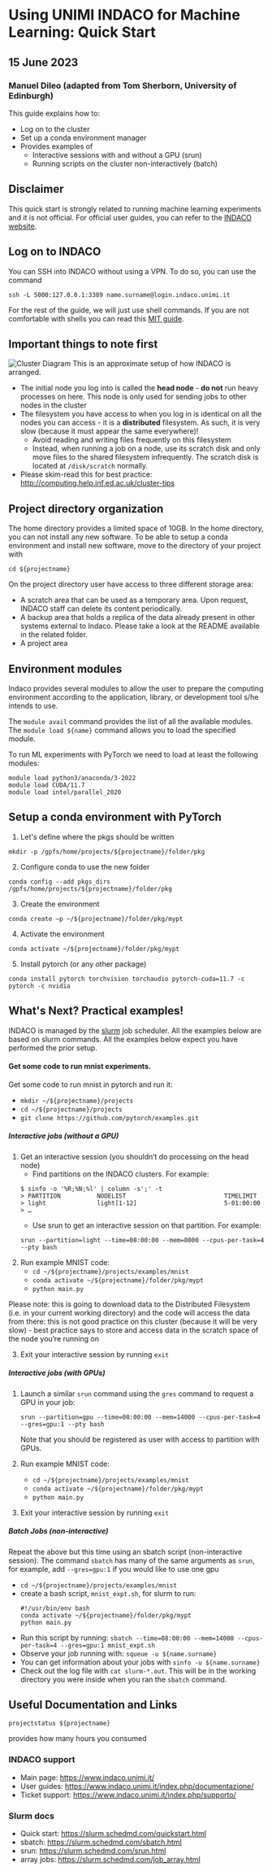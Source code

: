# Using UNIMI INDACO for Machine Learning: Quick Start
## 15 June 2023
### Manuel Dileo (adapted from Tom Sherborn, University of Edinburgh)

This guide explains how to:
 - Log on to the cluster
 - Set up a conda environment manager
 - Provides examples of
	 - Interactive sessions with and without a GPU (srun)
	 - Running scripts on the cluster non-interactively (batch)
 
 ## Disclaimer
 This quick start is strongly related to running machine learning experiments and it is not official. For official user guides, you can refer to the [INDACO website](https://www.indaco.unimi.it/index.php/documentazione/).

 ## Log on to INDACO
You can SSH into INDACO without using a VPN. To do so, you can use the command
```
ssh -L 5000:127.0.0.1:3389 name.surname@login.indaco.unimi.it
```
For the rest of the guide, we will just use shell commands. If you are not comfortable with shells you can read this [MIT guide](https://missing.csail.mit.edu/).

## Important things to note first

![Cluster Diagram](cdt_cluster_diag.png)
This is an approximate setup of how INDACO is arranged.

- The initial node you log into is called the __head node__ - __do not__ run heavy processes on here. This node is only used for sending jobs to other nodes in the cluster
- The filesystem you have access to when you log in is identical on all the nodes you can access - it is a __distributed__ filesystem. As such, it is very slow (because it must appear the same everywhere)!
    - Avoid reading and writing files frequently on this filesystem
    - Instead, when running a job on a node, use its scratch disk and only move files to the shared filesystem infrequently. The scratch disk is located at `/disk/scratch` normally.
- Please skim-read this for best practice: http://computing.help.inf.ed.ac.uk/cluster-tips

## Project directory organization
The home directory provides a limited space of 10GB. In the home directory, you can not install any new software. To be able to setup a conda environment and install new software, move to the directory of your project with
```
cd ${projectname}
```
On the project directory user have access to three different storage area:
- A scratch area that can be used as a temporary area. Upon request, INDACO staff can delete its content periodically.
- A backup area that holds a replica of the data already present in other systems external to Indaco. Please take a look at the README available in the related folder.
- A project area

## Environment modules
Indaco provides several modules to allow the user to prepare the computing environment according to the application, library, or development tool s/he intends to use. 

The ```module avail``` command provides the list of all the available modules. The ```module load ${name}``` command allows you to load the specified module. 

To run ML experiments with PyTorch we need to load at least the following modules:
```
module load python3/anaconda/3-2022
module load CUDA/11.7
module load intel/parallel_2020
```

## Setup a conda environment with PyTorch

1. Let's define where the pkgs should be written
```
mkdir -p /gpfs/home/projects/${projectname}/folder/pkg
```
2. Configure conda to use the new folder
```
conda config --add pkgs_dirs /gpfs/home/projects/${projectname}/folder/pkg
```
3. Create the environment
```
conda create –p ~/${projectname}/folder/pkg/mypt
```
4. Activate the environment
```
conda activate ~/${projectname}/folder/pkg/mypt
```
5. Install pytorch (or any other package)
```
conda install pytorch torchvision torchaudio pytorch-cuda=11.7 -c pytorch -c nvidia
```
## What's Next? Practical examples!
INDACO is managed by the [slurm](https://slurm.schedmd.com/documentation.html) job scheduler. All the examples below are based on slurm commands. All the examples below expect you have performed the prior setup.

#### Get some code to run mnist experiments.
Get some code to run mnist in pytorch and run it:
 - `mkdir ~/${projectname}/projects`
 - `cd ~/${projectname}/projects` 
 - `git clone https://github.com/pytorch/examples.git`

##### Interactive jobs (without a GPU)
1. Get an interactive session (you shouldn’t do processing on the head node)
     - Find partitions on the INDACO clusters. For example:
     ```
    $ sinfo -o '%R;%N;%l' | column -s';' -t
    > PARTITION          NODELIST                           TIMELIMIT
    > light              light[1-12]                        5-01:00:00
    > …
     ```
     - Use srun to get an interactive session on that partition. For example: 
     ```
    srun --partition=light --time=08:00:00 --mem=8000 --cpus-per-task=4 --pty bash
    ```
2. Run example MNIST code:
    - `cd ~/${projectname}/projects/examples/mnist`
    - `conda activate ~/${projectname}/folder/pkg/mypt`
    - `python main.py`

Please note: this is going to download data to the Distributed Filesystem (i.e. in your current working directory) and the code will access the data from there: this is not good practice on this cluster (because it will be very slow) - best practice says to store and access data in the scratch space of the node you’re running on

3. Exit your interactive session by running `exit`

##### Interactive jobs (with GPUs)
1. Launch a similar `srun` command using the `gres` command to request a GPU in your job:
    ```
    srun --partition=gpu --time=08:00:00 --mem=14000 --cpus-per-task=4 --gres=gpu:1 --pty bash
    ```
    Note that you should be registered as user with access to partition with GPUs.
2. Run example MNIST code:
    - `cd ~/${projectname}/projects/examples/mnist`
    - `conda activate ~/${projectname}/folder/pkg/mypt`
    - `python main.py`

3. Exit your interactive session by running `exit`

##### Batch Jobs (non-interactive)

Repeat the above but this time using an sbatch script (non-interactive session). The command `sbatch` has many of the same arguments as `srun`, for example, add `--gres=gpu:1` if you would like to use one gpu

- `cd ~/${projectname}/projects/examples/mnist`
- create a bash script, `mnist_expt.sh`, for slurm to run:
    ```
    #!/usr/bin/env bash
    conda activate ~/${projectname}/folder/pkg/mypt
    python main.py
    ```
 - Run this script by running: `sbatch --time=08:00:00 --mem=14000 --cpus-per-task=4 --gres=gpu:1 mnist_expt.sh`
 - Observe your job running with: `squeue -u ${name.surname}` 
 - You can get information about your jobs with `sinfo -u ${name.surname}`
 - Check out the log file with `cat slurm-*.out`. This will be in the working directory you were inside when you ran the `sbatch` command.

## Useful Documentation and Links
```
projectstatus ${projectname}
```
provides how many hours you consumed
### INDACO support
 - Main page: https://www.indaco.unimi.it/
 - User guides: https://www.indaco.unimi.it/index.php/documentazione/
 - Ticket support: https://www.indaco.unimi.it/index.php/supporto/
### Slurm docs
 - Quick start: https://slurm.schedmd.com/quickstart.html
 - sbatch: https://slurm.schedmd.com/sbatch.html
 - srun: https://slurm.schedmd.com/srun.html
 - array jobs: https://slurm.schedmd.com/job_array.html
